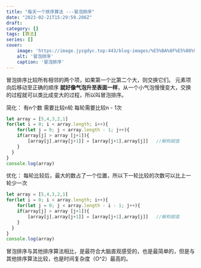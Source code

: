 ```yaml
---
title: "每天一个排序算法 ---冒泡排序"
date: "2023-02-21T15:29:59.286Z"
draft: 
category: [] 
tags: [算法]
series: []
cover: 
    image: 'https://image.jysgdyc.top:443/blog-images/%E5%BA%8F%E5%88%97%2002.gif'
    alt: '冒泡排序'
    caption: '冒泡排序'
---
```


冒泡排序比较所有相邻的两个项，如果第一个比第二个大，则交换它们。
元素项向后移动至正确的顺序
**就好像气泡升至表面一样**，从一个小气泡慢慢变大，交换的过程就可以类比成变大的过程，所以叫冒泡排序。

简化：
有n个数
需要比较n轮
每轮需要比较n - 1次
```javascript
let array = [5,4,3,2,1]
for(let i = 0; i < array.length; i++){ 
	for(let j = 0; j < array.length - 1; j++){
  	if(array[j] > array [j+1]){
    	[array[j],array[j+1]] = [array[j+1],array[j]]	//解构赋值
    }
  }
}
console.log(array)
```

优化：
每轮比较后，最大的数占了一个位置，所以下一轮比较的次数可以比上一轮少一次
```javascript
let array = [5,4,3,2,1]
for(let i = 0; i < array.length; i++){ 
	for(let j = 0; j < array.length - i - 1; j++){
  	if(array[j] > array [j+1]){
    	[array[j],array[j+1]] = [array[j+1],array[j]]	//解构赋值
    }
  }
}
console.log(array)

```
冒泡排序与其他排序算法相比，是最符合大脑直观感受的，也是最简单的，但是与其他排序算法比较，也是时间复杂度（O^2）最高的。